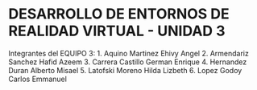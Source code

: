 # DESARROLLO DE ENTORNOS DE REALIDAD VIRTUAL - UNIDAD 3

Integrantes del EQUIPO 3:
    1.	Aquino Martinez Ehivy Angel
	2.  Armendariz Sanchez Hafid Azeem
    3.	Carrera Castillo German Enrique
	4.  Hernandez Duran Alberto Misael
	5.  Latofski Moreno Hilda Lizbeth
	6.  Lopez Godoy Carlos Emmanuel

